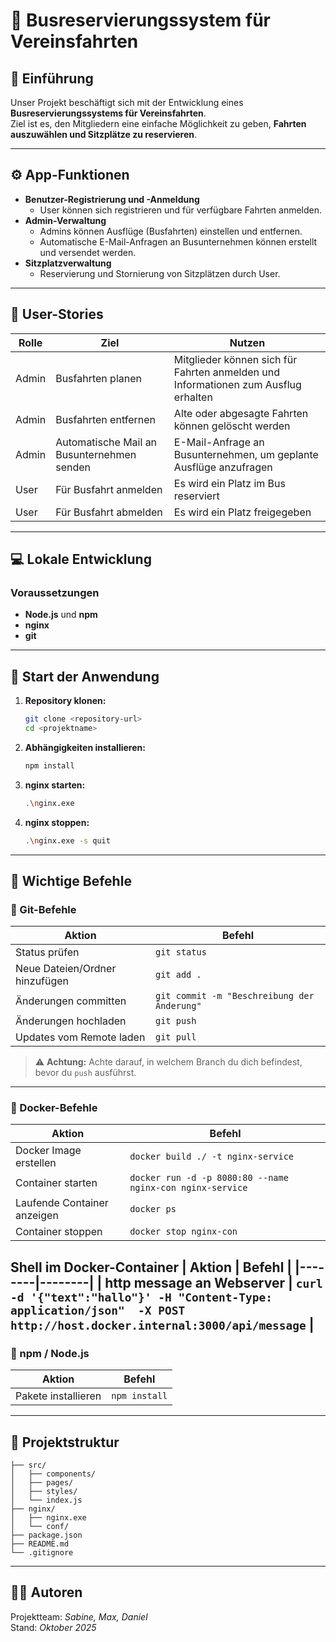 # 🚌 Busreservierungssystem für Vereinsfahrten

## 📖 Einführung
Unser Projekt beschäftigt sich mit der Entwicklung eines **Busreservierungssystems für Vereinsfahrten**.  
Ziel ist es, den Mitgliedern eine einfache Möglichkeit zu geben, **Fahrten auszuwählen und Sitzplätze zu reservieren**.

---

## ⚙️ App-Funktionen

- **Benutzer-Registrierung und -Anmeldung**
  - User können sich registrieren und für verfügbare Fahrten anmelden.
- **Admin-Verwaltung**
  - Admins können Ausflüge (Busfahrten) einstellen und entfernen.
  - Automatische E-Mail-Anfragen an Busunternehmen können erstellt und versendet werden.
- **Sitzplatzverwaltung**
  - Reservierung und Stornierung von Sitzplätzen durch User.
  
---

## 🧩 User-Stories

| Rolle  | Ziel | Nutzen |
|--------|------|--------|
| Admin  | Busfahrten planen | Mitglieder können sich für Fahrten anmelden und Informationen zum Ausflug erhalten |
| Admin  | Busfahrten entfernen | Alte oder abgesagte Fahrten können gelöscht werden |
| Admin  | Automatische Mail an Busunternehmen senden | E-Mail-Anfrage an Busunternehmen, um geplante Ausflüge anzufragen |
| User   | Für Busfahrt anmelden | Es wird ein Platz im Bus reserviert |
| User   | Für Busfahrt abmelden | Es wird ein Platz freigegeben |

---

## 💻 Lokale Entwicklung

### Voraussetzungen
- **Node.js** und **npm**
- **nginx**
- **git**

---

## 🚀 Start der Anwendung

1. **Repository klonen:**
   ```bash
   git clone <repository-url>
   cd <projektname>
   ```

2. **Abhängigkeiten installieren:**
   ```bash
   npm install
   ```

3. **nginx starten:**
   ```bash
   .\nginx.exe
   ```

4. **nginx stoppen:**
   ```bash
   .\nginx.exe -s quit
   ```

---

## 🧠 Wichtige Befehle

### 🔧 Git-Befehle
| Aktion | Befehl |
|--------|--------|
| Status prüfen | `git status` |
| Neue Dateien/Ordner hinzufügen | `git add .` |
| Änderungen committen | `git commit -m "Beschreibung der Änderung"` |
| Änderungen hochladen | `git push` |
| Updates vom Remote laden | `git pull` |

> ⚠️ **Achtung:** Achte darauf, in welchem Branch du dich befindest, bevor du `push` ausführst.

---

### 🐳 Docker-Befehle
| Aktion | Befehl |
|--------|--------|
| Docker Image erstellen | `docker build ./ -t nginx-service` |
| Container starten | `docker run -d -p 8080:80 --name nginx-con nginx-service` |
| Laufende Container anzeigen | `docker ps` |
| Container stoppen | `docker stop nginx-con` |

Shell im Docker-Container
| Aktion | Befehl |
|--------|--------|
| http message an Webserver | `curl -d '{"text":"hallo"}' -H "Content-Type: application/json"  -X POST http://host.docker.internal:3000/api/message` |
---

### 🧩 npm / Node.js
| Aktion | Befehl |
|--------|--------|
| Pakete installieren | `npm install` |

---

## 📂 Projektstruktur
```
├── src/
│   ├── components/
│   ├── pages/
│   ├── styles/
│   └── index.js
├── nginx/
│   ├── nginx.exe
│   └── conf/
├── package.json
├── README.md
└── .gitignore
```

---

## 🧑‍💻 Autoren
Projektteam: *Sabine, Max, Daniel*  
Stand: *Oktober 2025*



